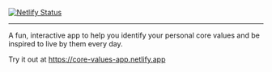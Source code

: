 [![Netlify Status](https://api.netlify.com/api/v1/badges/e9a73f8c-0239-4157-b808-ab8d284e68f1/deploy-status)](https://app.netlify.com/sites/core-values-app/deploys)

---

A fun, interactive app to help you identify your personal core values and be inspired to live by them every day.

Try it out at https://core-values-app.netlify.app
